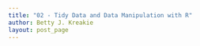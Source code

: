 ```yaml
---
title: "02 - Tidy Data and Data Manipulation with R"
author: Betty J. Kreakie
layout: post_page
---
```


